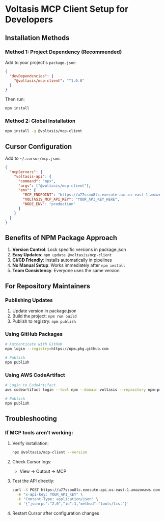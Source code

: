 # Voltasis MCP Client Setup for Developers

## Installation Methods

### Method 1: Project Dependency (Recommended)

Add to your project's `package.json`:

```json
{
  "devDependencies": {
    "@voltasis/mcp-client": "^1.0.0"
  }
}
```

Then run:
```bash
npm install
```

### Method 2: Global Installation

```bash
npm install -g @voltasis/mcp-client
```

## Cursor Configuration

Add to `~/.cursor/mcp.json`:

```json
{
  "mcpServers": {
    "voltasis-api": {
      "command": "npx",
      "args": ["@voltasis/mcp-client"],
      "env": {
        "MCP_ENDPOINT": "https://u77ssoo8lc.execute-api.us-east-1.amazonaws.com/dev",
        "VOLTASIS_MCP_API_KEY": "YOUR_API_KEY_HERE",
        "NODE_ENV": "production"
      }
    }
  }
}
```

## Benefits of NPM Package Approach

1. **Version Control**: Lock specific versions in package.json
2. **Easy Updates**: `npm update @voltasis/mcp-client`
3. **CI/CD Friendly**: Installs automatically in pipelines
4. **No Manual Setup**: Works immediately after `npm install`
5. **Team Consistency**: Everyone uses the same version

## For Repository Maintainers

### Publishing Updates

1. Update version in package.json
2. Build the project: `npm run build`
3. Publish to registry: `npm publish`

### Using GitHub Packages

```bash
# Authenticate with GitHub
npm login --registry=https://npm.pkg.github.com

# Publish
npm publish
```

### Using AWS CodeArtifact

```bash
# Login to CodeArtifact
aws codeartifact login --tool npm --domain voltasis --repository npm-private

# Publish
npm publish
```

## Troubleshooting

### If MCP tools aren't working:

1. Verify installation:
   ```bash
   npx @voltasis/mcp-client --version
   ```

2. Check Cursor logs:
   - View → Output → MCP

3. Test the API directly:
   ```bash
   curl -X POST https://u77ssoo8lc.execute-api.us-east-1.amazonaws.com/dev/mcp \
     -H "x-api-key: YOUR_API_KEY" \
     -H "Content-Type: application/json" \
     -d '{"jsonrpc":"2.0","id":1,"method":"tools/list"}'
   ```

4. Restart Cursor after configuration changes 
